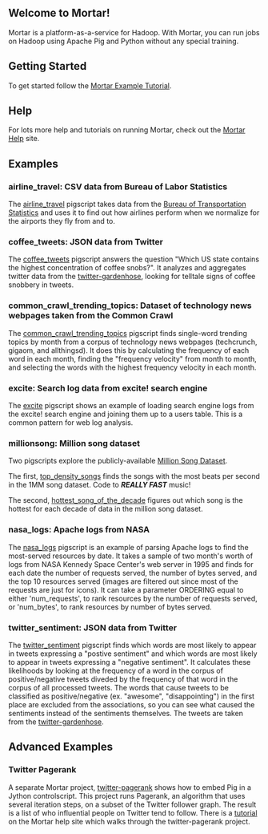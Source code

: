 ## Welcome to Mortar!

Mortar is a platform-as-a-service for Hadoop.  With Mortar, you can run jobs on Hadoop using Apache Pig and Python without any special training.  

## Getting Started

To get started follow the [Mortar Example Tutorial](http://localhost:3000/data_apps/build_your_own/mortar_project_example).

## Help

For lots more help and tutorials on running Mortar, check out the [Mortar Help](http://help.mortardata.com/) site.

## Examples

### airline_travel: CSV data from Bureau of Labor Statistics

The [airline_travel](https://github.com/mortardata/mortar-examples/blob/master/pigscripts/airline_travel.pig) pigscript takes data from the [Bureau of Transportation Statistics](http://www.transtats.bts.gov/DL_SelectFields.asp?Table_ID=236) and uses it to find out how airlines perform when we normalize for the airports they fly from and to.

### coffee_tweets: JSON data from Twitter

The [coffee_tweets](https://github.com/mortardata/mortar-examples/blob/master/pigscripts/coffee_tweets.pig) pigscript answers the question "Which US state contains the highest concentration of coffee snobs?".  It analyzes and aggregates twitter data from the [twitter-gardenhose](https://github.com/mortardata/twitter-gardenhose), looking for telltale signs of coffee snobbery in tweets.

### common_crawl_trending_topics: Dataset of technology news webpages taken from the Common Crawl

The [common_crawl_trending_topics](https://github.com/mortardata/mortar-examples/blob/master/pigscripts/common_crawl_trending_topics.pig) pigscript finds single-word trending topics by month from a corpus of technology news webpages (techcrunch, gigaom, and allthingsd). It does
this by calculating the frequency of each word in each month, finding the "frequency velocity" from month to month, and selecting the words 
with the highest frequency velocity in each month.

### excite: Search log data from excite! search engine

The [excite](https://github.com/mortardata/mortar-examples/blob/master/pigscripts/excite.pig) pigscript shows an example of loading search engine logs from the excite! search engine and joining them up to a users table.  This is a common pattern for web log analysis.

### millionsong: Million song dataset

Two pigscripts explore the publicly-available [Million Song Dataset](http://labrosa.ee.columbia.edu/millionsong/pages/field-list).

The first, [top_density_songs](https://github.com/mortardata/mortar-examples/blob/master/pigscripts/top_density_songs.pig) finds the songs with the most beats per second in the 1MM song dataset.  Code to ***REALLY FAST*** music!

The second, [hottest_song_of_the_decade](https://github.com/mortardata/mortar-examples/blob/master/pigscripts/hottest_song_of_the_decade.pig) figures out which song is the hottest for each decade of data in the million song dataset.

### nasa_logs: Apache logs from NASA

The [nasa_logs](https://github.com/mortardata/mortar-examples/blob/master/pigscripts/nasa_logs.pig) pigscript is an example of parsing Apache logs to find the most-served resources by date. It takes a sample of two month's worth of logs from 
NASA Kennedy Space Center's web server in 1995 and finds for each date the number of requests served, the number of bytes served, and
the top 10 resources served (images are filtered out since most of the requests are just for icons). It can take a parameter
ORDERING equal to either 'num_requests', to rank resources by the number of requests served, or 'num_bytes', to rank resources
by number of bytes served.

### twitter_sentiment: JSON data from Twitter

The [twitter_sentiment](https://github.com/mortardata/mortar-examples/blob/master/pigscripts/twitter_sentiment.pig) pigscript finds which words are most likely to appear in tweets expressing a "postive sentiment" and which words are most likely to appear in tweets expressing a "negative sentiment". It calculates these likelihoods by looking at the frequency of a word in the corpus of positive/negative tweets diveded by the frequency of that word in the corpus of all processed tweets. The words that cause tweets to be classified as positive/negative (ex. "awesome", "disappointing") in the first place are excluded from the associations, so you can see what caused the sentiments instead of the sentiments themselves. The tweets are taken from the [twitter-gardenhose](https://github.com/mortardata/twitter-gardenhose).

## Advanced Examples

### Twitter Pagerank

A separate Mortar project, [twitter-pagerank](https://github.com/mortardata/twitter-pagerank) shows how to embed Pig 
in a Jython controlscript.  This project runs Pagerank, an algorithm that uses several iteration steps, on a subset of 
the Twitter follower graph. The result is a list of who influential people on Twitter tend to follow. 
There is a [tutorial](http://help.mortardata.com/tutorials/git_projects/working_with_iterative_algorithms) 
on the Mortar help site which walks through the twitter-pagerank project.
